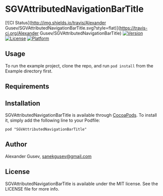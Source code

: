 # SGVAttributedNavigationBarTitle

[![CI Status](http://img.shields.io/travis/Alexander Gusev/SGVAttributedNavigationBarTitle.svg?style=flat)](https://travis-ci.org/Alexander Gusev/SGVAttributedNavigationBarTitle)
[![Version](https://img.shields.io/cocoapods/v/SGVAttributedNavigationBarTitle.svg?style=flat)](http://cocoadocs.org/docsets/SGVAttributedNavigationBarTitle)
[![License](https://img.shields.io/cocoapods/l/SGVAttributedNavigationBarTitle.svg?style=flat)](http://cocoadocs.org/docsets/SGVAttributedNavigationBarTitle)
[![Platform](https://img.shields.io/cocoapods/p/SGVAttributedNavigationBarTitle.svg?style=flat)](http://cocoadocs.org/docsets/SGVAttributedNavigationBarTitle)

## Usage

To run the example project, clone the repo, and run `pod install` from the Example directory first.

## Requirements

## Installation

SGVAttributedNavigationBarTitle is available through [CocoaPods](http://cocoapods.org). To install
it, simply add the following line to your Podfile:

    pod "SGVAttributedNavigationBarTitle"

## Author

Alexander Gusev, sanekgusev@gmail.com

## License

SGVAttributedNavigationBarTitle is available under the MIT license. See the LICENSE file for more info.

